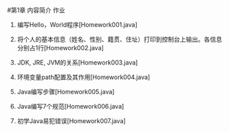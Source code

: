 #第1章 内容简介 作业

1. 编写Hello，World程序[Homework001.java]

2. 将个人的基本信息（姓名、性别、籍贯、住址）打印到控制台上输出。各信息分别占1行[Homework002.java]

3. JDK, JRE, JVM的关系[Homework003.java]

4. 环境变量path配置及其作用[Homework004.java]

5. Java编写步骤[Homework005.java]

6. Java编写7个规范[Homework006.java]

7. 初学Java易犯错误[Homework007.java]
